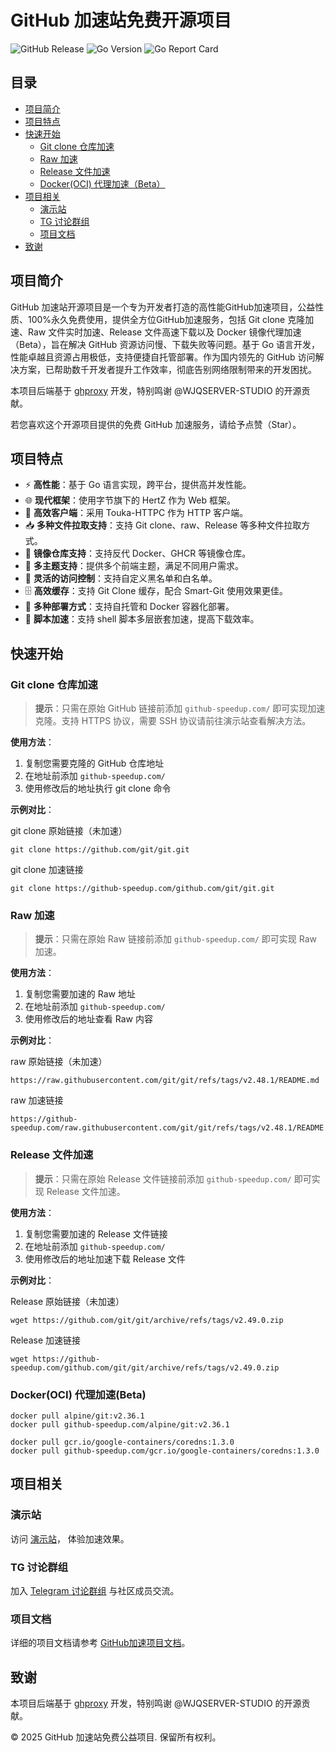 # GitHub 加速站免费开源项目

![GitHub Release](https://img.shields.io/github/v/release/WJQSERVER-STUDIO/ghproxy)
![Go Version](https://img.shields.io/github/go-mod/go-version/WJQSERVER-STUDIO/ghproxy)
![Go Report Card](https://goreportcard.com/badge/github.com/WJQSERVER-STUDIO/ghproxy)
## 目录

- [项目简介](#项目简介)
- [项目特点](#项目特点)
- [快速开始](#快速开始)
  - [Git clone 仓库加速](#Git-clone-仓库加速)
  - [Raw 加速](#Raw-加速)
  - [Release 文件加速](#Release-文件加速)
  - [Docker(OCI) 代理加速（Beta）](#DockerOCI-代理加速Beta)
- [项目相关](#项目相关)
  - [演示站](#演示站)
  - [TG 讨论群组](#tg-讨论群组)
  - [项目文档](#项目文档)
- [致谢](#致谢)

## 项目简介
GitHub 加速站开源项目是一个专为开发者打造的高性能GitHub加速项目，公益性质、100%永久免费使用，提供全方位GitHub加速服务，包括 Git clone 克隆加速、Raw 文件实时加速、Release 文件高速下载以及 Docker 镜像代理加速（Beta），旨在解决 GitHub 资源访问慢、下载失败等问题。基于 Go 语言开发，性能卓越且资源占用极低，支持便捷自托管部署。作为国内领先的 GitHub 访问解决方案，已帮助数千开发者提升工作效率，彻底告别网络限制带来的开发困扰。

本项目后端基于 [ghproxy](https://github.com/WJQSERVER-STUDIO/ghproxy) 开发，特别鸣谢 @WJQSERVER-STUDIO 的开源贡献。

若您喜欢这个开源项目提供的免费 GitHub 加速服务，请给予点赞（Star）。

## 项目特点

- ⚡ **高性能**：基于 Go 语言实现，跨平台，提供高并发性能。
- 🌐 **现代框架**：使用字节旗下的 HertZ 作为 Web 框架。
- 📡 **高效客户端**：采用 Touka-HTTPC 作为 HTTP 客户端。
- 📥 **多种文件拉取支持**：支持 Git clone、raw、Release 等多种文件拉取方式。
- 🐳 **镜像仓库支持**：支持反代 Docker、GHCR 等镜像仓库。
- 🎨 **多主题支持**：提供多个前端主题，满足不同用户需求。
- 🚫 **灵活的访问控制**：支持自定义黑名单和白名单。
- 🗄️ **高效缓存**：支持 Git Clone 缓存，配合 Smart-Git 使用效果更佳。
- 🐳 **多种部署方式**：支持自托管和 Docker 容器化部署。
- 🐚 **脚本加速**：支持 shell 脚本多层嵌套加速，提高下载效率。

## 快速开始
### Git clone 仓库加速

> **提示**：只需在原始 GitHub 链接前添加 `github-speedup.com/` 即可实现加速克隆。支持 HTTPS 协议，需要 SSH 协议请前往演示站查看解决方法。

**使用方法**：
1. 复制您需要克隆的 GitHub 仓库地址
2. 在地址前添加 `github-speedup.com/`
3. 使用修改后的地址执行 git clone 命令

**示例对比**：

git clone 原始链接（未加速）
```shell
git clone https://github.com/git/git.git
```
git clone 加速链接
```shell
git clone https://github-speedup.com/github.com/git/git.git
```

### Raw 加速

> **提示**：只需在原始 Raw 链接前添加 `github-speedup.com/` 即可实现 Raw 加速。

**使用方法**：
1. 复制您需要加速的 Raw 地址
2. 在地址前添加 `github-speedup.com/`
3. 使用修改后的地址查看 Raw 内容

**示例对比**：

raw 原始链接（未加速）
```shell
https://raw.githubusercontent.com/git/git/refs/tags/v2.48.1/README.md
```
raw 加速链接
```shell
https://github-speedup.com/raw.githubusercontent.com/git/git/refs/tags/v2.48.1/README.md
```

### Release 文件加速

> **提示**：只需在原始 Release 文件链接前添加 `github-speedup.com/` 即可实现 Release 文件加速。

**使用方法**：
1. 复制您需要加速的 Release 文件链接
2. 在地址前添加 `github-speedup.com/`
3. 使用修改后的地址加速下载 Release 文件

**示例对比**：

Release 原始链接（未加速）
```shell
wget https://github.com/git/git/archive/refs/tags/v2.49.0.zip
```
Release 加速链接
```shell
wget https://github-speedup.com/github.com/git/git/archive/refs/tags/v2.49.0.zip
```

### Docker(OCI) 代理加速(Beta)
```shell
docker pull alpine/git:v2.36.1
docker pull github-speedup.com/alpine/git:v2.36.1

docker pull gcr.io/google-containers/coredns:1.3.0
docker pull github-speedup.com/gcr.io/google-containers/coredns:1.3.0
```
## 项目相关

### 演示站

访问 [演示站](https://github-speedup.com/)， 体验加速效果。

### TG 讨论群组

加入 [Telegram 讨论群组](https://t.me/jindcloud_cc) 与社区成员交流。

### 项目文档

详细的项目文档请参考 [GitHub加速项目文档](https://github-speedup.com/docs.html)。

## 致谢

本项目后端基于 [ghproxy](https://github.com/WJQSERVER-STUDIO/ghproxy) 开发，特别鸣谢 @WJQSERVER-STUDIO 的开源贡献。

© 2025 GitHub 加速站免费公益项目. 保留所有权利。
